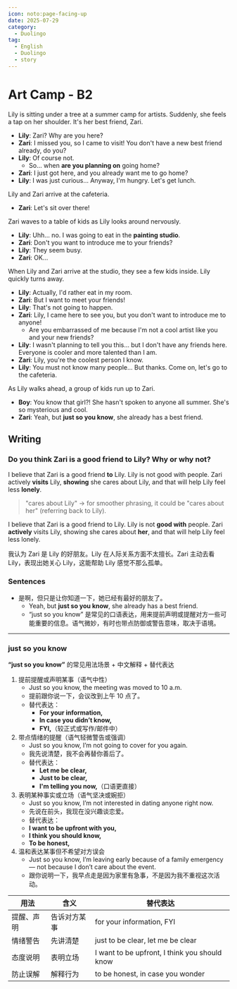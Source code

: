 ```yaml
---
icon: noto:page-facing-up
date: 2025-07-29
category:
  - Duolingo
tag:
  - English
  - Duolingo
  - story
---
```


# Art Camp - B2

Lily is sitting under a tree at a summer camp for artists. Suddenly, she feels a tap on her shoulder. It's her best friend, Zari.

- **Lily**: Zari? Why are you here?
- **Zari**: I missed you, so I came to visit! You don't have a new best friend already, do you?
- **Lily**: Of course not.
  - So… when **are you planning on** going home?
- **Zari**: I just got here, and you already want me to go home?
- **Lily**: I was just curious… Anyway, I'm hungry. Let's get lunch.

Lily and Zari arrive at the cafeteria.

- **Zari**: Let's sit over there!

Zari waves to a table of kids as Lily looks around nervously.

- **Lily**: Uhh… no. I was going to eat in the **painting studio**.
- **Zari**: Don't you want to introduce me to your friends?
- **Lily**: They seem busy.
- **Zari**: OK…

When Lily and Zari arrive at the studio, they see a few kids inside. Lily quickly turns away.

- **Lily**: Actually, I'd rather eat in my room.
- **Zari**: But I want to meet your friends!
- **Lily**: That's not going to happen.
- **Zari**: Lily, I came here to see you, but you don't want to introduce me to anyone!
  - Are you embarrassed of me because I'm not a cool artist like you and your new friends?
- **Lily**: I wasn't planning to tell you this… but I don't have any friends here. Everyone is cooler and more talented than I am.
- **Zari**: Lily, you're the coolest person I know.
- **Lily**: You must not know many people… But thanks. Come on, let's go to the cafeteria.

As Lily walks ahead, a group of kids run up to Zari.

- **Boy**: You know that girl?! She hasn't spoken to anyone all summer. She's so mysterious and cool.
- **Zari**: Yeah, but **just so you know**, she already has a best friend.

## Writing

### Do you think Zari is a good friend to Lily? Why or why not?

I believe that Zari is a good friend **to** Lily. Lily is not good with people. Zari actively **visits** Lily, **showing** she cares about Lily, and that will help Lily feel less **lonely**.

> "cares about Lily" → for smoother phrasing, it could be "cares about her" (referring back to Lily).

I believe that Zari is a good friend to Lily. Lily is not **good with** people. Zari **actively** visits Lily, showing she cares about **her**, and that will help Lily feel less lonely.

我认为 Zari 是 Lily 的好朋友。Lily 在人际关系方面不太擅长。Zari 主动去看 Lily，表现出她关心 Lily，这能帮助 Lily 感觉不那么孤单。

### Sentences

- 是啊，但只是让你知道一下，她已经有最好的朋友了。
  - Yeah, but **just so you know**, she already has a best friend.
  - “just so you know” 是常见的口语表达，用来提前声明或提醒对方一些可能重要的信息。语气微妙，有时也带点防御或警告意味，取决于语境。

---

### just so you know

**“just so you know”** 的常见用法场景 + 中文解释 + 替代表达

1. 提前提醒或声明某事（语气中性）
   - Just so you know, the meeting was moved to 10 a.m.
   - 提前跟你说一下，会议改到上午 10 点了。
   - 替代表达：
     - **For your information,**
     - **In case you didn’t know,**
     - **FYI,**（较正式或写作/邮件中）
2. 带点情绪的提醒（语气轻微警告或强调）
   - Just so you know, I’m not going to cover for you again.
   - 我先说清楚，我不会再替你善后了。
   - 替代表达：
     - **Let me be clear,**
     - **Just to be clear,**
     - **I'm telling you now,**（口语更直接）
3. 表明某种事实或立场（语气坚决或婉拒）
   - Just so you know, I’m not interested in dating anyone right now.
   - 先说在前头，我现在没兴趣谈恋爱。
   - 替代表达：
   * **I want to be upfront with you,**
   * **I think you should know,**
   * **To be honest,**
4. 温和表达某事但不希望对方误会
   - Just so you know, I’m leaving early because of a family emergency — not because I don’t care about the event.
   - 跟你说明一下，我早点走是因为家里有急事，不是因为我不重视这次活动。

| 用法       | 含义         | 替代表达                                      |
| ---------- | ------------ | --------------------------------------------- |
| 提醒、声明 | 告诉对方某事 | for your information, FYI                     |
| 情绪警告   | 先讲清楚     | just to be clear, let me be clear             |
| 态度说明   | 表明立场     | I want to be upfront, I think you should know |
| 防止误解   | 解释行为     | to be honest, in case you wonder              |
